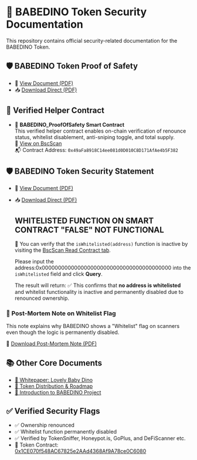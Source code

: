 # 📄 BABEDINO Token Security Documentation

This repository contains official security-related documentation for the BABEDINO Token.

## 🛡️ BABEDINO Token Proof of Safety

- 📄 [View Document (PDF)](https://github.com/babedino/docs/blob/main/BABEDINO_ProofOfSafety.pdf)
- 📥 [Download Direct (PDF)](https://raw.githubusercontent.com/babedino/docs/main/BABEDINO_ProofOfSafety.pdf)

## 🔧 Verified Helper Contract

- 📘 **BABEDINO_ProofOfSafety Smart Contract**  
  This verified helper contract enables on-chain verification of renounce status, whitelist disablement, anti-sniping toggle, and total supply.  
  🔗 [View on BscScan](https://bscscan.com/address/0x49afa8918c14ee081d0d010c8d171afae4b5f382#code)  
  📬 Contract Address: `0x49aFa8918C14ee081d0D010C8D171AfAe4b5F382`

## 🛡️ BABEDINO Token Security Statement

- 📄 [View Document (PDF)](https://github.com/babedino/docs/blob/main/BABEDINO_Token_Security_Statement.pdf)
- 📥 [Download Direct (PDF)](https://raw.githubusercontent.com/babedino/docs/main/BABEDINO_Token_Security_Statement.pdf)

  
  ##  WHITELISTED FUNCTION ON SMART CONTRACT "FALSE" NOT FUNCTIONAL
  🔎 You can verify that the `isWhitelisted(address)` function is inactive by visiting the 
    [BscScan Read Contract tab](https://bscscan.com/address/0x1CE070f548AC67825e2AAd4368Af9A78ce0C6080#readContract).

    Please input the address:0x0000000000000000000000000000000000000000
    into the `isWhitelisted` field and click **Query**.

    The result will return: 
✅ This confirms that **no address is whitelisted** and whitelist functionality is inactive and permanently disabled due to renounced ownership.

### 📝 Post-Mortem Note on Whitelist Flag
This note explains why BABEDINO shows a "Whitelist" flag on scanners even though the logic is permanently disabled.

📄 [Download Post-Mortem Note (PDF)](https://github.com/babedino/docs/blob/main/Post-Mortem%20Note.pdf)


## 📚 Other Core Documents

- [📘 Whitepaper: Lovely Baby Dino](https://github.com/babedino/docs/blob/main/Whitepaper_Lovely_Baby_Dino_BABEDINO.pdf)
- [🧭 Token Distribution & Roadmap](https://github.com/babedino/docs/blob/main/Token_Distribution_and_Roadmap.pdf)
- [📄 Introduction to BABEDINO Project](https://github.com/babedino/docs/blob/main/Introduction.pdf)

## ✅ Verified Security Flags

- ✅ Ownership renounced  
- ✅ Whitelist function permanently disabled  
- ✅ Verified by TokenSniffer, Honeypot.is, GoPlus, and DeFiScanner etc.  
- 🔗 Token Contract: [0x1CE070f548AC67825e2AAd4368Af9A78ce0C6080](https://bscscan.com/token/0x1CE070f548AC67825e2AAd4368Af9A78ce0C6080)
